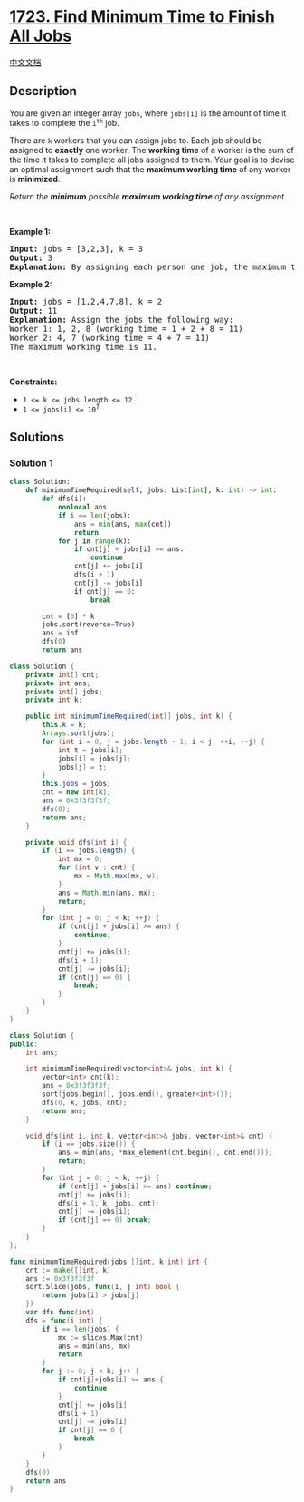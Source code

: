 # [1723. Find Minimum Time to Finish All Jobs](https://leetcode.com/problems/find-minimum-time-to-finish-all-jobs)

[中文文档](./solution/1700-1799/1723.Find%20Minimum%20Time%20to%20Finish%20All%20Jobs/README.md)

<!-- tags:Bit Manipulation,Array,Dynamic Programming,Backtracking,Bitmask -->

## Description

<p>You are given an integer array <code>jobs</code>, where <code>jobs[i]</code> is the amount of time it takes to complete the <code>i<sup>th</sup></code> job.</p>

<p>There are <code>k</code> workers that you can assign jobs to. Each job should be assigned to <strong>exactly</strong> one worker. The <strong>working time</strong> of a worker is the sum of the time it takes to complete all jobs assigned to them. Your goal is to devise an optimal assignment such that the <strong>maximum working time</strong> of any worker is <strong>minimized</strong>.</p>

<p><em>Return the <strong>minimum</strong> possible <strong>maximum working time</strong> of any assignment. </em></p>

<p>&nbsp;</p>
<p><strong class="example">Example 1:</strong></p>

<pre>
<strong>Input:</strong> jobs = [3,2,3], k = 3
<strong>Output:</strong> 3
<strong>Explanation:</strong> By assigning each person one job, the maximum time is 3.
</pre>

<p><strong class="example">Example 2:</strong></p>

<pre>
<strong>Input:</strong> jobs = [1,2,4,7,8], k = 2
<strong>Output:</strong> 11
<strong>Explanation:</strong> Assign the jobs the following way:
Worker 1: 1, 2, 8 (working time = 1 + 2 + 8 = 11)
Worker 2: 4, 7 (working time = 4 + 7 = 11)
The maximum working time is 11.</pre>

<p>&nbsp;</p>
<p><strong>Constraints:</strong></p>

<ul>
	<li><code>1 &lt;= k &lt;= jobs.length &lt;= 12</code></li>
	<li><code>1 &lt;= jobs[i] &lt;= 10<sup>7</sup></code></li>
</ul>

## Solutions

### Solution 1

<!-- tabs:start -->

```python
class Solution:
    def minimumTimeRequired(self, jobs: List[int], k: int) -> int:
        def dfs(i):
            nonlocal ans
            if i == len(jobs):
                ans = min(ans, max(cnt))
                return
            for j in range(k):
                if cnt[j] + jobs[i] >= ans:
                    continue
                cnt[j] += jobs[i]
                dfs(i + 1)
                cnt[j] -= jobs[i]
                if cnt[j] == 0:
                    break

        cnt = [0] * k
        jobs.sort(reverse=True)
        ans = inf
        dfs(0)
        return ans
```

```java
class Solution {
    private int[] cnt;
    private int ans;
    private int[] jobs;
    private int k;

    public int minimumTimeRequired(int[] jobs, int k) {
        this.k = k;
        Arrays.sort(jobs);
        for (int i = 0, j = jobs.length - 1; i < j; ++i, --j) {
            int t = jobs[i];
            jobs[i] = jobs[j];
            jobs[j] = t;
        }
        this.jobs = jobs;
        cnt = new int[k];
        ans = 0x3f3f3f3f;
        dfs(0);
        return ans;
    }

    private void dfs(int i) {
        if (i == jobs.length) {
            int mx = 0;
            for (int v : cnt) {
                mx = Math.max(mx, v);
            }
            ans = Math.min(ans, mx);
            return;
        }
        for (int j = 0; j < k; ++j) {
            if (cnt[j] + jobs[i] >= ans) {
                continue;
            }
            cnt[j] += jobs[i];
            dfs(i + 1);
            cnt[j] -= jobs[i];
            if (cnt[j] == 0) {
                break;
            }
        }
    }
}
```

```cpp
class Solution {
public:
    int ans;

    int minimumTimeRequired(vector<int>& jobs, int k) {
        vector<int> cnt(k);
        ans = 0x3f3f3f3f;
        sort(jobs.begin(), jobs.end(), greater<int>());
        dfs(0, k, jobs, cnt);
        return ans;
    }

    void dfs(int i, int k, vector<int>& jobs, vector<int>& cnt) {
        if (i == jobs.size()) {
            ans = min(ans, *max_element(cnt.begin(), cnt.end()));
            return;
        }
        for (int j = 0; j < k; ++j) {
            if (cnt[j] + jobs[i] >= ans) continue;
            cnt[j] += jobs[i];
            dfs(i + 1, k, jobs, cnt);
            cnt[j] -= jobs[i];
            if (cnt[j] == 0) break;
        }
    }
};
```

```go
func minimumTimeRequired(jobs []int, k int) int {
	cnt := make([]int, k)
	ans := 0x3f3f3f3f
	sort.Slice(jobs, func(i, j int) bool {
		return jobs[i] > jobs[j]
	})
	var dfs func(int)
	dfs = func(i int) {
		if i == len(jobs) {
			mx := slices.Max(cnt)
			ans = min(ans, mx)
			return
		}
		for j := 0; j < k; j++ {
			if cnt[j]+jobs[i] >= ans {
				continue
			}
			cnt[j] += jobs[i]
			dfs(i + 1)
			cnt[j] -= jobs[i]
			if cnt[j] == 0 {
				break
			}
		}
	}
	dfs(0)
	return ans
}
```

<!-- tabs:end -->

<!-- end -->
